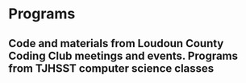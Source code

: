 # Programs
## Code and materials from Loudoun County Coding Club meetings and events. Programs from TJHSST computer science classes
